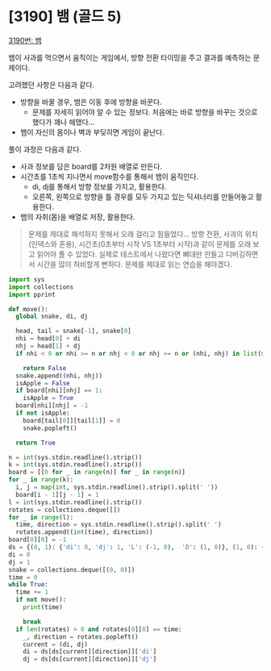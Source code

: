 # [3190] 뱀 (골드 5)

[3190번: 뱀](https://www.acmicpc.net/problem/3190)

뱀이 사과를 먹으면서 움직이는 게임에서, 방향 전환 타이밍을 주고 결과를 예측하는 문제이다.

고려했던 사항은 다음과 같다.

- 방향을 바꿀 경우, 뱀은 이동 후에 방향을 바꾼다.
    - 문제를 자세히 읽어야 알 수 있는 정보다. 처음에는 바로 방향을 바꾸는 것으로 했다가 꽤나 헤맸다...
- 뱀이 자신의 몸이나 벽과 부딪히면 게임이 끝난다.

풀이 과정은 다음과 같다.

- 사과 정보를 담은 board를 2차원 배열로 만든다.
- 시간초를 1초씩 지나면서 move함수를 통해서 뱀이 움직인다.
    - di, dj를 통해서 방향 정보를 가지고, 활용한다.
    - 오른쪽, 왼쪽으로 방향을 틀 경우를 모두 가지고 있는 딕셔너리를 만들어놓고 활용한다.
- 뱀의 자취(몸)을 배열로 저장, 활용한다.

> 문제를 제대로 해석하지 못해서 오래 걸리고 힘들었다... 방향 전환, 사과의 위치(인덱스와 혼용), 시간초(0초부터 시작 VS 1초부터 시작)과 같이 문제를 오래 보고 읽어야 풀 수 있었다. 실제로 테스트에서 나왔다면 뼈대만 만들고 디버깅하면서 시간을 많이 허비할게 뻔하다. 문제를 제대로 읽는 연습을 해야겠다.
> 

```python
import sys
import collections
import pprint

def move():
  global snake, di, dj

  head, tail = snake[-1], snake[0]
  nhi = head[0] + di
  nhj = head[1] + dj
  if nhi < 0 or nhi >= n or nhj < 0 or nhj >= n or (nhi, nhj) in list(snake)[:-1]:

    return False
  snake.append((nhi, nhj))
  isApple = False
  if board[nhi][nhj] == 1:
    isApple = True
  board[nhi][nhj] = -1
  if not isApple:
    board[tail[0]][tail[1]] = 0
    snake.popleft()

  return True

n = int(sys.stdin.readline().strip())
k = int(sys.stdin.readline().strip())
board = [[0 for _ in range(n)] for _ in range(n)]
for _ in range(k):
  i, j = map(int, sys.stdin.readline().strip().split(' '))
  board[i - 1][j - 1] = 1
l = int(sys.stdin.readline().strip())
rotates = collections.deque([])
for _ in range(l):
  time, direction = sys.stdin.readline().strip().split(' ')
  rotates.append((int(time), direction))
board[0][0] = -1
ds = {(0, 1): {'di': 0, 'dj': 1, 'L': (-1, 0),  'D': (1, 0)}, (1, 0): {'di': 1, 'dj': 0, 'L': (0, 1), 'D': (0, -1)}, (0, -1): {'di': 0, 'dj': -1, 'L': (1, 0),  'D': (-1, 0)}, (-1, 0): {'di': -1, 'dj': 0, 'L': (0, -1),  'D': (0, 1)}}
di = 0
dj = 1
snake = collections.deque([(0, 0)])
time = 0
while True:
  time += 1
  if not move():
    print(time)

    break
  if len(rotates) > 0 and rotates[0][0] == time:
    _, direction = rotates.popleft()
    current = (di, dj)
    di = ds[ds[current][direction]]['di']
    dj = ds[ds[current][direction]]['dj']
```